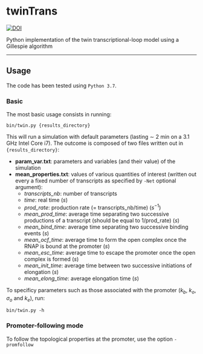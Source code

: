 # twinTrans
[![DOI](https://zenodo.org/badge/551500834.svg)](https://zenodo.org/badge/latestdoi/551500834)

Python implementation of the twin transcriptional-loop model using a Gillespie algorithm


---

## Usage

The code has been tested using `Python 3.7`.

### Basic

The most basic usage consists in running:

```
bin/twin.py {results_directory}
```

This will run a simulation with default parameters (lasting $\sim$ 2 min on a 3.1 GHz Intel Core i7). The outcome is composed of two files written out in `{results_directory}`: 

- **param_var.txt**: parameters and variables (and their value) of the simulation 
- **mean_properties.txt**: values of various quantities of interest (written out every a fixed number of transcripts as specified by `-Net` optional argument):
  - *transcripts_nb*: number of transcripts
  - *time*: real time ($s$)
  - *prod_rate*: production rate (= transcripts_nb/time) ($s^{-1}$)
  - *mean_prod_time*: average time separating two successive productions of a transcript (should be equal to 1/prod_rate) ($s$)
  - *mean_bind_time*: average time separating two successive binding events ($s$)
  - *mean_ocf_time*: average time to form the open complex once the RNAP is bound at the promoter ($s$)
  - *mean_esc_time*: average time to escape the promoter once the open complex is formed ($s$)
  - *mean_init_time*: average time between two successive initiations of elongation ($s$)
  - *mean_elong_time*: average elongation time ($s$)

To specificy parameters such as those associated with the promoter ($k_b$, $k_o$, $\sigma_o$ and $k_e$), run:

    bin/twin.py -h

### Promoter-following mode

To follow the topological properties at the promoter, use the option `-promfollow`


    
